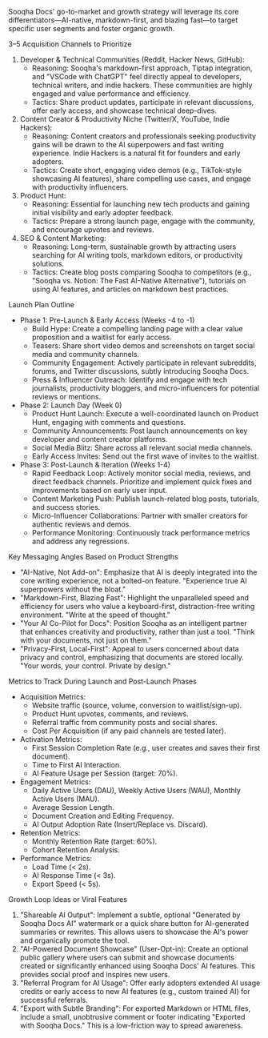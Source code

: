 Sooqha Docs' go-to-market and growth strategy will leverage its core differentiators—AI-native, markdown-first, and blazing fast—to target
  specific user segments and foster organic growth.

  3–5 Acquisition Channels to Prioritize

   1. Developer & Technical Communities (Reddit, Hacker News, GitHub):
       * Reasoning: Sooqha's markdown-first approach, Tiptap integration, and "VSCode with ChatGPT" feel directly appeal to developers, technical
         writers, and indie hackers. These communities are highly engaged and value performance and efficiency.
       * Tactics: Share product updates, participate in relevant discussions, offer early access, and showcase technical deep-dives.
   2. Content Creator & Productivity Niche (Twitter/X, YouTube, Indie Hackers):
       * Reasoning: Content creators and professionals seeking productivity gains will be drawn to the AI superpowers and fast writing experience.
          Indie Hackers is a natural fit for founders and early adopters.
       * Tactics: Create short, engaging video demos (e.g., TikTok-style showcasing AI features), share compelling use cases, and engage with
         productivity influencers.
   3. Product Hunt:
       * Reasoning: Essential for launching new tech products and gaining initial visibility and early adopter feedback.
       * Tactics: Prepare a strong launch page, engage with the community, and encourage upvotes and reviews.
   4. SEO & Content Marketing:
       * Reasoning: Long-term, sustainable growth by attracting users searching for AI writing tools, markdown editors, or productivity solutions.
       * Tactics: Create blog posts comparing Sooqha to competitors (e.g., "Sooqha vs. Notion: The Fast AI-Native Alternative"), tutorials on
         using AI features, and articles on markdown best practices.

  Launch Plan Outline

   * Phase 1: Pre-Launch & Early Access (Weeks -4 to -1)
       * Build Hype: Create a compelling landing page with a clear value proposition and a waitlist for early access.
       * Teasers: Share short video demos and screenshots on target social media and community channels.
       * Community Engagement: Actively participate in relevant subreddits, forums, and Twitter discussions, subtly introducing Sooqha Docs.
       * Press & Influencer Outreach: Identify and engage with tech journalists, productivity bloggers, and micro-influencers for potential
         reviews or mentions.
   * Phase 2: Launch Day (Week 0)
       * Product Hunt Launch: Execute a well-coordinated launch on Product Hunt, engaging with comments and questions.
       * Community Announcements: Post launch announcements on key developer and content creator platforms.
       * Social Media Blitz: Share across all relevant social media channels.
       * Early Access Invites: Send out the first wave of invites to the waitlist.
   * Phase 3: Post-Launch & Iteration (Weeks 1-4)
       * Rapid Feedback Loop: Actively monitor social media, reviews, and direct feedback channels. Prioritize and implement quick fixes and
         improvements based on early user input.
       * Content Marketing Push: Publish launch-related blog posts, tutorials, and success stories.
       * Micro-Influencer Collaborations: Partner with smaller creators for authentic reviews and demos.
       * Performance Monitoring: Continuously track performance metrics and address any regressions.

  Key Messaging Angles Based on Product Strengths

   * "AI-Native, Not Add-on": Emphasize that AI is deeply integrated into the core writing experience, not a bolted-on feature. "Experience true
     AI superpowers without the bloat."
   * "Markdown-First, Blazing Fast": Highlight the unparalleled speed and efficiency for users who value a keyboard-first, distraction-free
     writing environment. "Write at the speed of thought."
   * "Your AI Co-Pilot for Docs": Position Sooqha as an intelligent partner that enhances creativity and productivity, rather than just a tool.
     "Think with your documents, not just on them."
   * "Privacy-First, Local-First": Appeal to users concerned about data privacy and control, emphasizing that documents are stored locally. "Your
     words, your control. Private by design."

  Metrics to Track During Launch and Post-Launch Phases

   * Acquisition Metrics:
       * Website traffic (source, volume, conversion to waitlist/sign-up).
       * Product Hunt upvotes, comments, and reviews.
       * Referral traffic from community posts and social shares.
       * Cost Per Acquisition (if any paid channels are tested later).
   * Activation Metrics:
       * First Session Completion Rate (e.g., user creates and saves their first document).
       * Time to First AI Interaction.
       * AI Feature Usage per Session (target: 70%).
   * Engagement Metrics:
       * Daily Active Users (DAU), Weekly Active Users (WAU), Monthly Active Users (MAU).
       * Average Session Length.
       * Document Creation and Editing Frequency.
       * AI Output Adoption Rate (Insert/Replace vs. Discard).
   * Retention Metrics:
       * Monthly Retention Rate (target: 60%).
       * Cohort Retention Analysis.
   * Performance Metrics:
       * Load Time (< 2s).
       * AI Response Time (< 3s).
       * Export Speed (< 5s).

  Growth Loop Ideas or Viral Features

   1. "Shareable AI Output": Implement a subtle, optional "Generated by Sooqha Docs AI" watermark or a quick share button for AI-generated
      summaries or rewrites. This allows users to showcase the AI's power and organically promote the tool.
   2. "AI-Powered Document Showcase" (User-Opt-in): Create an optional public gallery where users can submit and showcase documents created or
      significantly enhanced using Sooqha Docs' AI features. This provides social proof and inspires new users.
   3. "Referral Program for AI Usage": Offer early adopters extended AI usage credits or early access to new AI features (e.g., custom trained AI)
      for successful referrals.
   4. "Export with Subtle Branding": For exported Markdown or HTML files, include a small, unobtrusive comment or footer indicating "Exported with
      Sooqha Docs." This is a low-friction way to spread awareness.